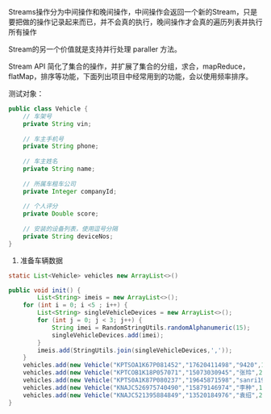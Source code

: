Streams操作分为中间操作和晚间操作，中间操作会返回一个新的Stream，只是要把做的操作记录起来而已，并不会真的执行，晚间操作才会真的遍历列表并执行所有操作

Stream的另一个价值就是支持并行处理 paraller 方法。

Stream API 简化了集合的操作，并扩展了集合的分组，求合，mapReduce，flatMap，排序等功能，下面列出项目中经常用到的功能，会以使用频率排序。

测试对象：

~~~java
public class Vehicle {
    // 车架号
    private String vin;
    
    // 车主手机号
    private String phone;
    
    // 车主姓名
    private String name;
    
    // 所属车租车公司
    private Integer companyId;
    
    // 个人评分
    private Double score;
    
    // 安装的设备列表，使用逗号分隔
    private String deviceNos;
}
~~~

1. 准备车辆数据

~~~java
static List<Vehicle> vehicles new ArrayList<>()

public void init() {
        List<String> imeis = new ArrayList<>();
    for (int i = 0; i <5 ; i++) {
        List<String> singleVehicleDevices = new ArrayList<>();
        for (int j = 0; j < 3; j++) {
            String imei = RandomStringUtils.randomAlphanumeric(15);
            singleVehicleDevices.add(imei);
        }
        imeis.add(StringUtils.join(singleVehicleDevices,','));
    }
    vehicles.add(new Vehicle("KPTSOA1K67P081452","17620411498","9420",1,4.5,imeis.get(0)));
    vehicles.add(new Vehicle("KPTCOB1K18P057071","15073030945","张玲",2,1.4,imeis.get(1)));
    vehicles.add(new Vehicle("KPTS0A1K87P080237","19645871598","sanri1993",1,3.0,imeis.get(2)));
    vehicles.add(new Vehicle("KNAJC526975740490","15879146974","李种",1,3.9,imeis.get(3)));
    vehicles.add(new Vehicle("KNAJC521395884849","13520184976","袁绍",2,4.9,imeis.get(4)));
}
~~~
